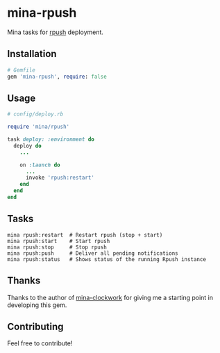 # mina-rpush

Mina tasks for [rpush](https://github.com/rpush/rpush) deployment.

## Installation

```ruby
# Gemfile
gem 'mina-rpush', require: false
```

## Usage

```ruby
# config/deploy.rb

require 'mina/rpush'

task deploy: :environment do
  deploy do
    ...

    on :launch do
      ...
      invoke 'rpush:restart'
    end
  end
end
```

## Tasks

```
mina rpush:restart  # Restart rpush (stop + start)
mina rpush:start    # Start rpush
mina rpush:stop     # Stop rpush
mina rpush:push     # Deliver all pending notifications
mina rpush:status   # Shows status of the running Rpush instance
```

## Thanks

Thanks to the author of [mina-clockwork](https://github.com/907th/mina-clockwork) for giving me a starting point in developing this gem.

## Contributing

Feel free to contribute!
